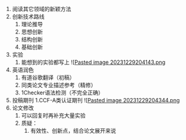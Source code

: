 1. 阅读其它领域的新颖方法
2. 创新技术路线
	1. 理论推导
	2. 思想创新
	3. 结构创新
	4. 基础创新
3. 实验
	1. 能想到的实验都写上 ![[Pasted image 20231229204143.png](../img/Pasted%20image%2020231229204143.png)
4. 英语润色
	1. 有道谷歌翻译（初稿）
	2. 同类论文专业描述参考（精修）
	3. 1Checker语法检测（不完全正确）
5. 投稿期刊
	1.CCF-A类认证期刊 ![[Pasted image 20231229204344.png](../img/Pasted%20image%2020231229204344.png)
1. 论文修改
	1. 可以回复时再补充大量实验
	2. 质疑：
		1. 有效性、创新点，结合论文展开来说